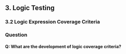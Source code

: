 ## 3. Logic Testing 
### 3.2 Logic Expression Coverage Criteria 

### Question
#### Q: What are the development of logic coverage criteria?
